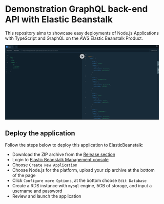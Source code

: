 # Demonstration GraphQL back-end API with Elastic Beanstalk

This repository aims to showcase easy deployments of Node.js Applications with TypeScript and GraphQL on the AWS Elastic Beanstalk Product.

![results](./assets/results.png)

## Deploy the application

Follow the steps below to deploy this application to ElasticBeanstalk:
- Download the ZIP archive from the [Release section](https://github.com/AmFlint/elastic-beanstalk-demo/releases)
- Login to [Elastic Beanstalk Management console](https://console.aws.amazon.com/elasticbeanstalk)
- Choose `Create New Application`
- Choose Node.js for the platform, upload your zip archive at the bottom of the page
- Click `Configure more Options`, at the bottom choose `Edit Database`
- Create a RDS instance with `mysql` engine, 5GB of storage, and input a username and password
- Review and launch the application

